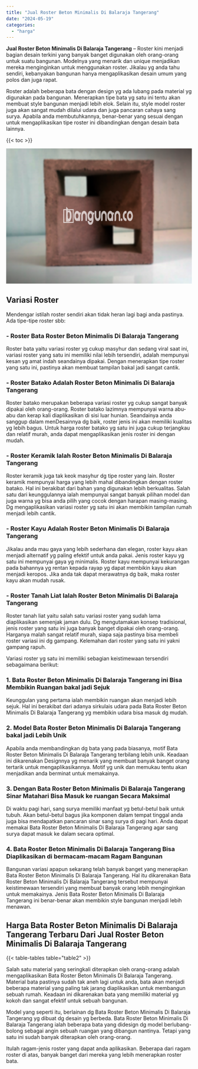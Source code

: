 ```yaml
---
title: "Jual Roster Beton Minimalis Di Balaraja Tangerang"
date: "2024-05-19"
categories: 
  - "harga"
---
```


**Jual Roster Beton Minimalis Di Balaraja Tangerang** – Roster kini menjadi bagian desain terkini yang banyak banget digunakan oleh orang-orang untuk suatu bangunan. Modelnya yang menarik dan unique menjadikan mereka menginginkan untuk menggunakan roster. Jikalau yg anda tahu sendiri, kebanyakan bangunan hanya mengaplikasikan desain umum yang polos dan juga rapat.

Roster adalah beberapa bata dengan design yg ada lubang pada material yg digunakan pada bangunan. Menerapkan tipe bata yg satu ini tentu akan membuat style bangunan menjadi lebih elok. Selain itu, style model roster juga akan sangat mudah dilalui udara dan juga pancaran cahaya sang surya. Apabila anda membutuhkannya, benar-benar yang sesuai dengan untuk mengaplikasikan tipe roster ini dibandingkan dengan desain bata lainnya.

{{< toc >}}

![Jual Roster Beton Minimalis Di Balaraja Tangerang](/images/bata-roster-minimalis-31.png)

## Variasi Roster

Mendengar istilah roster sendiri akan tidak heran lagi bagi anda pastinya. Ada tipe-tipe roster sbb:

### \- Roster Bata Roster Beton Minimalis Di Balaraja Tangerang

Roster bata yaitu variasi roster yg cukup masyhur dan sedang viral saat ini, variasi roster yang satu ini memiliki nilai lebih tersendiri, adalah mempunyai kesan yg amat indah seandainya dipakai. Dengan menerapkan tipe roster yang satu ini, pastinya akan membuat tampilan bakal jadi sangat cantik.

### \- Roster Batako Adalah Roster Beton Minimalis Di Balaraja Tangerang

Roster batako merupakan beberapa variasi roster yg cukup sangat banyak dipakai oleh orang-orang. Roster batako lazimnya mempunyai warna abu-abu dan kerap kali diaplikasikan di sisi luar hunian. Seandainya anda sanggup dalam menDesainnya dg baik, roster jenis ini akan memiliki kualitas yg lebih bagus. Untuk harga roster batako yg satu ini juga cukup terjangkau dan relatif murah, anda dapat mengaplikasikan jenis roster ini dengan mudah.

### \- Roster Keramik Ialah Roster Beton Minimalis Di Balaraja Tangerang

Roster keramik juga tak keok masyhur dg tipe roster yang lain. Roster keramik mempunyai harga yang lebih mahal dibandingkan dengan roster batako. Hal ini berakibat dari bahan yang digunakan lebih berkualitas. Salah satu dari keunggulannya ialah mempunyai sangat banyak pilihan model dan juga warna yg bisa anda pilih yang cocok dengan harapan masing-masing. Dg mengaplikasikan variasi roster yg satu ini akan membikin tampilan rumah menjadi lebih cantik.

### \- Roster Kayu Adalah Roster Beton Minimalis Di Balaraja Tangerang

Jikalau anda mau gaya yang lebih sederhana dan elegan, roster kayu akan menjadi alternatif yg paling efektif untuk anda pakai. Jenis roster kayu yg satu ini mempunyai gaya yg minimalis. Roster kayu mempunyai kekurangan pada bahannya yg rentan kepada rayap yg dapat membikin kayu akan menjadi keropos. Jika anda tak dapat merawatnya dg baik, maka roster kayu akan mudah rusak.

### \- Roster Tanah Liat Ialah Roster Beton Minimalis Di Balaraja Tangerang

Roster tanah liat yaitu salah satu variasi roster yang sudah lama diaplikasikan semenjak jaman dulu. Dg mengutamakan konsep tradisional, jenis roster yang satu ini juga banyak banget dipakai oleh orang-orang. Harganya malah sangat relatif murah, siapa saja pastinya bisa membeli roster variasi ini dg gampang. Kelemahan dari roster yang satu ini yakni gampang rapuh.

Variasi roster yg satu ini memiliki sebagian keistimewaan tersendiri sebagaimana berikut:

### 1\. Bata Roster Beton Minimalis Di Balaraja Tangerang ini Bisa Membikin Ruangan bakal jadi Sejuk

Keunggulan yang pertama ialah membikin ruangan akan menjadi lebih sejuk. Hal ini berakibat dari adanya sirkulais udara pada Bata Roster Beton Minimalis Di Balaraja Tangerang yg membikin udara bisa masuk dg mudah.

### 2\. Model Bata Roster Beton Minimalis Di Balaraja Tangerang bakal jadi Lebih Unik

Apabila anda membandingkan dg bata yang pada biasanya, motif Bata Roster Beton Minimalis Di Balaraja Tangerang terbilang lebih unik. Keadaan ini dikarenakan Designnya yg menarik yang membuat banyak banget orang tertarik untuk mengaplikasikannya. Motif yg unik dan memukau tentu akan menjadikan anda berminat untuk memakainya.

### 3\. Dengan Bata Roster Beton Minimalis Di Balaraja Tangerang Sinar Matahari Bisa Masuk ke ruangan Secara Maksimal

Di waktu pagi hari, sang surya memiliki manfaat yg betul-betul baik untuk tubuh. Akan betul-betul bagus jika komponen dalam tempat tinggal anda juga bisa mendapatkan pancaran sinar sang surya di pagi hari. Anda dapat memakai Bata Roster Beton Minimalis Di Balaraja Tangerang agar sang surya dapat masuk ke dalam secara optimal.

### 4\. Bata Roster Beton Minimalis Di Balaraja Tangerang Bisa Diaplikasikan di bermacam-macam Ragam Bangunan

Bangunan variasi apapun sekarang telah banyak banget yang menerapkan Bata Roster Beton Minimalis Di Balaraja Tangerang. Hal itu dikarenakan Bata Roster Beton Minimalis Di Balaraja Tangerang tersebut mempunyai keistimewaan tersendiri yang membuat banyak orang lebih menginginkan untuk memakainya. Jenis Bata Roster Beton Minimalis Di Balaraja Tangerang ini benar-benar akan membikin style bangunan menjadi lebih menawan.

## Harga Bata Roster Beton Minimalis Di Balaraja Tangerang Terbaru Dari Jual Roster Beton Minimalis Di Balaraja Tangerang

{{< table-tables table="table2" >}}

Salah satu material yang seringkali diterapkan oleh orang-orang adalah mengaplikasikan Bata Roster Beton Minimalis Di Balaraja Tangerang. Material bata pastinya sudah tak aneh lagi untuk anda, bata akan menjadi beberapa material yang paling tak jarang diaplikasikan untuk membangun sebuah rumah. Keadaan ini dikarenakan bata yang memiliki material yg kokoh dan sangat efektif untuk sebuah bangunan.

Model yang seperti itu, berlainan dg Bata Roster Beton Minimalis Di Balaraja Tangerang yg dibuat dg desain yg berbeda. Bata Roster Beton Minimalis Di Balaraja Tangerang ialah beberapa bata yang didesign dg model berlubang-bolong sebagai angin sebuah ruangan yang dibangun nantinya. Tetapi yang satu ini sudah banyak diterapkan oleh orang-orang.

Itulah ragam-jenis roster yang dapat anda aplikasikan. Beberapa dari ragam roster di atas, banyak banget dari mereka yang lebih menerapkan roster bata.
